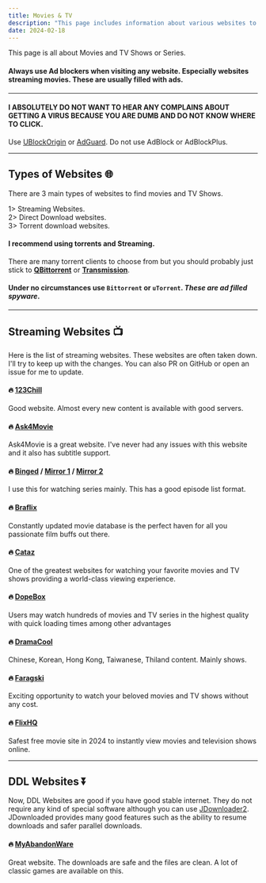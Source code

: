 ```yaml
---
title: Movies & TV
description: "This page includes information about various websites to obtain Movies & TV Shows."
date: 2024-02-18 
---
```


This page is all about Movies and TV Shows or Series.

#### **Always use Ad blockers when visiting any website. Especially websites streaming movies. These are usually filled with ads.**
---
#### **I ABSOLUTELY DO NOT WANT TO HEAR ANY COMPLAINS ABOUT GETTING A VIRUS BECAUSE YOU ARE DUMB AND DO NOT KNOW WHERE TO CLICK.**

Use [UBlockOrigin](https://ublockorigin.com/) or [AdGuard](https://adguard.com). Do not use AdBlock or AdBlockPlus.

<!--more-->
---
## Types of Websites 🌐

There are 3 main types of websites to find movies and TV Shows. 

1> Streaming Websites. \
2> Direct Download websites.\
3> Torrent download websites.

#### I recommend using **torrents** and **Streaming**.

There are many torrent clients to choose from but you should probably just stick to [**QBittorrent**](https://www.qbittorrent.org/) or [**Transmission**](https://transmissionbt.com/).

#### Under no circumstances use `Bittorrent` or `uTorrent`. _**These are ad filled spyware**_.

---

## Streaming Websites 📺

Here is the list of streaming websites. These websites are often taken down. I'll try to keep up with the changes. You can also PR on GitHub or open an issue for me to update.

#### 🔥 [123Chill](https://123chill.pics/)

Good website. Almost every new content is available with good servers.

#### 🔥 [Ask4Movie](https://ask4movie.li/)

Ask4Movie is a great website. I've never had any issues with this website and it also has subtitle support.

#### 🔥 [Binged](https://binged.in/) / [Mirror 1](https://binged.live/) / [Mirror 2](https://binged.lol/)

I use this for watching series mainly. This has a good episode list format.

#### 🔥 [Braflix](https://www.braflix.video/)

Constantly updated movie database is the perfect haven for all you passionate film buffs out there.

#### 🔥 [Cataz](https://cataz.to/)

One of the greatest websites for watching your favorite movies and TV shows providing a world-class viewing experience.

#### 🔥 [DopeBox](https://dopebox.to/)

Users may watch hundreds of movies and TV series in the highest quality with quick loading times among other advantages

#### 🔥 [DramaCool](https://dramacool.com.pa/)

Chinese, Korean, Hong Kong, Taiwanese, Thiland content. Mainly shows.

#### 🔥 [Faragski](https://faragski.com/)

Exciting opportunity to watch your beloved movies and TV shows without any cost.

#### 🔥 [FlixHQ](https://flixhq.click/home/)

Safest free movie site in 2024 to instantly view movies and television shows online.

---
## DDL Websites ⏬

Now, DDL Websites are good if you have good stable internet. They do not require any kind of special software although you can use [JDownloader2](https://jdownloader.org/jdownloader2). JDownloaded provides many good features such as the ability to resume downloads and safer parallel downloads.

#### 🔥 [MyAbandonWare](https://www.myabandonware.com/)

Great website. The downloads are safe and the files are clean. A lot of classic games are available on this.


